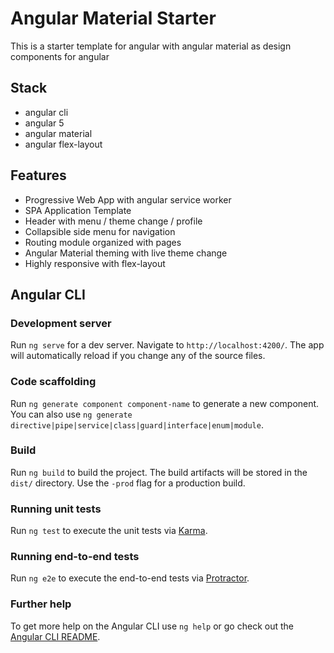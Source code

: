 # Angular Material Starter

This is a starter template for angular with angular material as design components for angular

## Stack

- angular cli
- angular 5
- angular material
- angular flex-layout

## Features

- Progressive Web App with angular service worker
- SPA Application Template
- Header with menu / theme change / profile
- Collapsible side menu for navigation
- Routing module organized with pages
- Angular Material theming with live theme change
- Highly responsive with flex-layout

## Angular CLI

### Development server

Run `ng serve` for a dev server. Navigate to `http://localhost:4200/`. The app will automatically reload if you change any of the source files.

### Code scaffolding

Run `ng generate component component-name` to generate a new component. You can also use `ng generate directive|pipe|service|class|guard|interface|enum|module`.

### Build

Run `ng build` to build the project. The build artifacts will be stored in the `dist/` directory. Use the `-prod` flag for a production build.

### Running unit tests

Run `ng test` to execute the unit tests via [Karma](https://karma-runner.github.io).

### Running end-to-end tests

Run `ng e2e` to execute the end-to-end tests via [Protractor](http://www.protractortest.org/).

### Further help

To get more help on the Angular CLI use `ng help` or go check out the [Angular CLI README](https://github.com/angular/angular-cli/blob/master/README.md).

